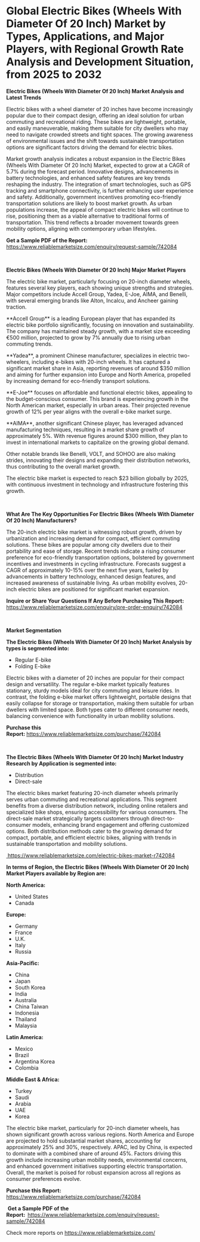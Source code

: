 <p><h1>Global Electric Bikes (Wheels With Diameter Of 20 Inch) Market by Types, Applications, and Major Players, with Regional Growth Rate Analysis and Development Situation, from 2025 to 2032</h1></p><p><strong>Electric Bikes (Wheels With Diameter Of 20 Inch) Market Analysis and Latest Trends</strong></p>
<p><p>Electric bikes with a wheel diameter of 20 inches have become increasingly popular due to their compact design, offering an ideal solution for urban commuting and recreational riding. These bikes are lightweight, portable, and easily maneuverable, making them suitable for city dwellers who may need to navigate crowded streets and tight spaces. The growing awareness of environmental issues and the shift towards sustainable transportation options are significant factors driving the demand for electric bikes.</p><p>Market growth analysis indicates a robust expansion in the Electric Bikes (Wheels With Diameter Of 20 Inch) Market, expected to grow at a CAGR of 5.7% during the forecast period. Innovative designs, advancements in battery technologies, and enhanced safety features are key trends reshaping the industry. The integration of smart technologies, such as GPS tracking and smartphone connectivity, is further enhancing user experience and safety. Additionally, government incentives promoting eco-friendly transportation solutions are likely to boost market growth. As urban populations increase, the appeal of compact electric bikes will continue to rise, positioning them as a viable alternative to traditional forms of transportation. This trend reflects a broader movement towards green mobility options, aligning with contemporary urban lifestyles.</p></p>
<p><strong>Get a Sample PDF of the Report:&nbsp;</strong> <a href="https://www.reliablemarketsize.com/enquiry/request-sample/742084?utm_campaign=3508&utm_medium=2&utm_source=Github&utm_content=ia&utm_term=30032025&utm_id=electric-bikes-wheels-with-diameter-of-20-inch">https://www.reliablemarketsize.com/enquiry/request-sample/742084</a></p>
<p>&nbsp;</p>
<p><strong>Electric Bikes (Wheels With Diameter Of 20 Inch) Major Market Players</strong></p>
<p><p>The electric bike market, particularly focusing on 20-inch diameter wheels, features several key players, each showing unique strengths and strategies. Major competitors include Accell Group, Yadea, E-Joe, AIMA, and Benelli, with several emerging brands like Alton, Incalcu, and Ancheer gaining traction.</p><p>**Accell Group** is a leading European player that has expanded its electric bike portfolio significantly, focusing on innovation and sustainability. The company has maintained steady growth, with a market size exceeding €500 million, projected to grow by 7% annually due to rising urban commuting trends.</p><p>**Yadea**, a prominent Chinese manufacturer, specializes in electric two-wheelers, including e-bikes with 20-inch wheels. It has captured a significant market share in Asia, reporting revenues of around $350 million and aiming for further expansion into Europe and North America, propelled by increasing demand for eco-friendly transport solutions.</p><p>**E-Joe** focuses on affordable and functional electric bikes, appealing to the budget-conscious consumer. This brand is experiencing growth in the North American market, especially in urban areas. Their projected revenue growth of 12% per year aligns with the overall e-bike market surge.</p><p>**AIMA**, another significant Chinese player, has leveraged advanced manufacturing techniques, resulting in a market share growth of approximately 5%. With revenue figures around $300 million, they plan to invest in international markets to capitalize on the growing global demand.</p><p>Other notable brands like Benelli, VOLT, and SOHOO are also making strides, innovating their designs and expanding their distribution networks, thus contributing to the overall market growth.</p><p>The electric bike market is expected to reach $23 billion globally by 2025, with continuous investment in technology and infrastructure fostering this growth.</p></p>
<p>&nbsp;</p>
<p><strong>What Are The Key Opportunities For Electric Bikes (Wheels With Diameter Of 20 Inch) Manufacturers?</strong></p>
<p><p>The 20-inch electric bike market is witnessing robust growth, driven by urbanization and increasing demand for compact, efficient commuting solutions. These bikes are popular among city dwellers due to their portability and ease of storage. Recent trends indicate a rising consumer preference for eco-friendly transportation options, bolstered by government incentives and investments in cycling infrastructure. Forecasts suggest a CAGR of approximately 10-15% over the next five years, fueled by advancements in battery technology, enhanced design features, and increased awareness of sustainable living. As urban mobility evolves, 20-inch electric bikes are positioned for significant market expansion.</p></p>
<p><strong>Inquire or Share Your Questions If Any Before Purchasing This Report:</strong> <a href="https://www.reliablemarketsize.com/enquiry/pre-order-enquiry/742084?utm_campaign=3508&utm_medium=2&utm_source=Github&utm_content=ia&utm_term=30032025&utm_id=electric-bikes-wheels-with-diameter-of-20-inch">https://www.reliablemarketsize.com/enquiry/pre-order-enquiry/742084</a></p>
<p>&nbsp;</p>
<p><strong>Market Segmentation</strong></p>
<p><strong>The Electric Bikes (Wheels With Diameter Of 20 Inch) Market Analysis by types is segmented into:</strong></p>
<p><ul><li>Regular E-bike</li><li>Folding E-bike</li></ul></p>
<p><p>Electric bikes with a diameter of 20 inches are popular for their compact design and versatility. The regular e-bike market typically features stationary, sturdy models ideal for city commuting and leisure rides. In contrast, the folding e-bike market offers lightweight, portable designs that easily collapse for storage or transportation, making them suitable for urban dwellers with limited space. Both types cater to different consumer needs, balancing convenience with functionality in urban mobility solutions.</p></p>
<p><strong>Purchase this Report:&nbsp;</strong><a href="https://www.reliablemarketsize.com/purchase/742084?utm_campaign=3508&utm_medium=2&utm_source=Github&utm_content=ia&utm_term=30032025&utm_id=electric-bikes-wheels-with-diameter-of-20-inch">https://www.reliablemarketsize.com/purchase/742084</a></p>
<p>&nbsp;</p>
<p><strong>The Electric Bikes (Wheels With Diameter Of 20 Inch) Market Industry Research by Application is segmented into:</strong></p>
<p><ul><li>Distribution</li><li>Direct-sale</li></ul></p>
<p><p>The electric bikes market featuring 20-inch diameter wheels primarily serves urban commuting and recreational applications. This segment benefits from a diverse distribution network, including online retailers and specialized bike shops, ensuring accessibility for various consumers. The direct-sale market strategically targets customers through direct-to-consumer models, enhancing brand engagement and offering customized options. Both distribution methods cater to the growing demand for compact, portable, and efficient electric bikes, aligning with trends in sustainable transportation and mobility solutions.</p></p>
<p><a href="https://www.reliablemarketsize.com/electric-bikes-market-r742084?utm_campaign=3508&utm_medium=2&utm_source=Github&utm_content=ia&utm_term=30032025&utm_id=electric-bikes-wheels-with-diameter-of-20-inch">&nbsp;https://www.reliablemarketsize.com/electric-bikes-market-r742084</a></p>
<p><strong>In terms of Region, the Electric Bikes (Wheels With Diameter Of 20 Inch) Market Players available by Region are:</strong></p>
<p>
    <p> <strong> North America: </strong>
        <ul>
            <li>United States</li>
            <li>Canada</li>
        </ul>
        </p> 
    <p> <strong> Europe: </strong>
        <ul>
            <li>Germany</li>
            <li>France</li>
            <li>U.K.</li>
            <li>Italy</li>
            <li>Russia</li>
        </ul>
        </p> 
    <p> <strong> Asia-Pacific: </strong>
        <ul>
            <li>China</li>
            <li>Japan</li>
            <li>South Korea</li>
            <li>India</li>
            <li>Australia</li>
            <li>China Taiwan</li>
            <li>Indonesia</li>
            <li>Thailand</li>
            <li>Malaysia</li>
        </ul>
        </p> 
    <p> <strong> Latin America: </strong>
        <ul>
            <li>Mexico</li>
            <li>Brazil</li>
            <li>Argentina Korea</li>
            <li>Colombia</li>
        </ul>
        </p> 
    <p> <strong> Middle East & Africa: </strong>
        <ul>
            <li>Turkey</li>
            <li>Saudi</li>
            <li>Arabia</li>
            <li>UAE</li>
            <li>Korea</li>
        </ul>
    </p>
    </p>
<p><p>The electric bike market, particularly for 20-inch diameter wheels, has shown significant growth across various regions. North America and Europe are projected to hold substantial market shares, accounting for approximately 25% and 30%, respectively. APAC, led by China, is expected to dominate with a combined share of around 45%. Factors driving this growth include increasing urban mobility needs, environmental concerns, and enhanced government initiatives supporting electric transportation. Overall, the market is poised for robust expansion across all regions as consumer preferences evolve.</p></p>
<p><strong>Purchase this Report: </strong><a href="https://www.reliablemarketsize.com/purchase/742084?utm_campaign=3508&utm_medium=2&utm_source=Github&utm_content=ia&utm_term=30032025&utm_id=electric-bikes-wheels-with-diameter-of-20-inch">https://www.reliablemarketsize.com/purchase/742084</a></p>
<p>&nbsp;<strong>Get a Sample PDF of the Report:&nbsp;&nbsp;</strong><a href="https://www.reliablemarketsize.com/enquiry/request-sample/742084?utm_campaign=3508&utm_medium=2&utm_source=Github&utm_content=ia&utm_term=30032025&utm_id=electric-bikes-wheels-with-diameter-of-20-inch">https://www.reliablemarketsize.com/enquiry/request-sample/742084</a></p>
<p><strong></strong></p>
<p>Check more reports on <a href="https://www.reliablemarketsize.com/?utm_campaign=3508&utm_medium=2&utm_source=Github&utm_content=ia&utm_term=30032025&utm_id=electric-bikes-wheels-with-diameter-of-20-inch">https://www.reliablemarketsize.com/</a></p>